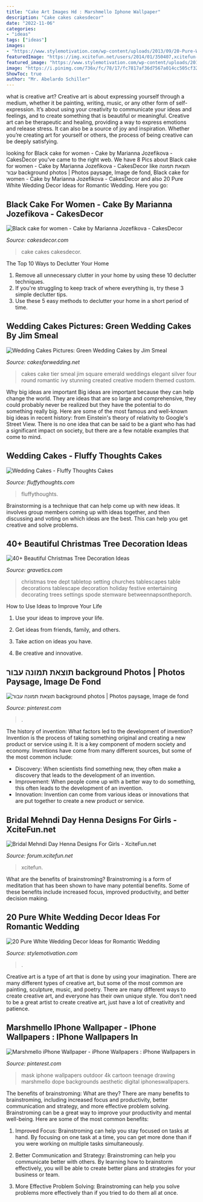 ```yaml
---
title: "Cake Art Images Hd : Marshmello Iphone Wallpaper"
description: "Cake cakes cakesdecor"
date: "2022-11-06"
categories:
- "ideas"
tags: ["ideas"]
images:
- "https://www.stylemotivation.com/wp-content/uploads/2013/09/20-Pure-White-Wedding-Décor-Ideas-for-Romantic-Wedding-12.jpg"
featuredImage: "https://img.xcitefun.net/users/2014/01/350407,xcitefun-bridal-mehndi-designs-for-wedding-day-6.jpg"
featured_image: "https://www.stylemotivation.com/wp-content/uploads/2013/09/20-Pure-White-Wedding-Décor-Ideas-for-Romantic-Wedding-12.jpg"
image: "https://i.pinimg.com/736x/fc/78/17/fc7817af36d7567a014cc505cf3293a8.jpg"
ShowToc: true
author: "Mr. Abelardo Schiller"
---
```



what is creative art?
Creative art is about expressing yourself through a medium, whether it be painting, writing, music, or any other form of self-expression. It’s about using your creativity to communicate your ideas and feelings, and to create something that is beautiful or meaningful.
Creative art can be therapeutic and healing, providing a way to express emotions and release stress. It can also be a source of joy and inspiration. Whether you’re creating art for yourself or others, the process of being creative can be deeply satisfying.

	

		
looking for Black cake for women - Cake by Marianna Jozefikova - CakesDecor you've came to the right web. We have 8 Pics about Black cake for women - Cake by Marianna Jozefikova - CakesDecor like תוצאת תמונה עבור ‪background photos‬‏ | Photos paysage, Image de fond, Black cake for women - Cake by Marianna Jozefikova - CakesDecor and also 20 Pure White Wedding Decor Ideas for Romantic Wedding. Here you go:
		
    
## Black Cake For Women - Cake By Marianna Jozefikova - CakesDecor

<img loading=lazy src="https://pic.cakesdecor.com/o/95f1497041994eb7ab3da0df34790e67.jpg" onerror="this.onerror=null;this.src='https://tse1.mm.bing.net/th?id=OIP.MDlicvST6qVpKTAA0RMwSgHaJ3&amp;pid=15.1';" alt="Black cake for women - Cake by Marianna Jozefikova - CakesDecor">

_Source: cakesdecor.com_

>cake cakes cakesdecor. 

	

The Top 10 Ways to Declutter Your Home
1. Remove all unnecessary clutter in your home by using these 10 declutter techniques.
2. If you're struggling to keep track of where everything is, try these 3 simple declutter tips.
3. Use these 5 easy methods to declutter your home in a short period of time.

    
## Wedding Cakes Pictures: Green Wedding Cakes By Jim Smeal

<img loading=lazy src="http://2.bp.blogspot.com/-IF7YaIBbHs4/T11VZQsiRWI/AAAAAAAAGCQ/7lWF2aTxNe8/w1200-h630-p-k-no-nu/green-wedding-cake.jpg" onerror="this.onerror=null;this.src='https://tse1.mm.bing.net/th?id=OIP.qrMsVFk2fnOK4rsW2syj5wHaLD&amp;pid=15.1';" alt="Wedding Cakes Pictures: Green Wedding Cakes by Jim Smeal">

_Source: cakesforwedding.net_

>cakes cake tier smeal jim square emerald weddings elegant silver four round romantic ivy stunning created creative modern themed custom. 

	

Why big ideas are important
Big ideas are important because they can help change the world. They are ideas that are so large and comprehensive, they could probably never be realized but they have the potential to do something really big. Here are some of the most famous and well-known big ideas in recent history: from Einstein's theory of relativity to Google's Street View. There is no one idea that can be said to be a giant who has had a significant impact on society, but there are a few notable examples that come to mind.

    
## Wedding Cakes - Fluffy Thoughts Cakes

<img loading=lazy src="https://fluffythoughts.com/wp-content/uploads/2020/10/Photo-Apr-27-2-15-26-PM-768x1024.jpg" onerror="this.onerror=null;this.src='https://tse2.mm.bing.net/th?id=OIP.zaNfVTVTbnGx5ctI1smhMAHaJ4&amp;pid=15.1';" alt="Wedding Cakes - Fluffy Thoughts Cakes">

_Source: fluffythoughts.com_

>fluffythoughts. 

	

Brainstorming is a technique that can help come up with new ideas. It involves group members coming up with ideas together, and then discussing and voting on which ideas are the best. This can help you get creative and solve problems.

    
## 40+ Beautiful Christmas Tree Decoration Ideas

<img loading=lazy src="https://www.gravetics.com/wp-content/uploads/2017/10/Beautiful-Christmas-Tree-Decorations-Ideas.jpg" onerror="this.onerror=null;this.src='https://tse4.mm.bing.net/th?id=OIP.TL9-8xj1smJlJUKvkgiakwHaLL&amp;pid=15.1';" alt="40+ Beautiful Christmas Tree Decoration Ideas">

_Source: gravetics.com_

>christmas tree dept tabletop setting churches tablescapes table decorations tablescape decoration holiday festive entertaining decorating trees settings spode stemware betweennapsontheporch. 

	

How to Use Ideas to Improve Your Life
1. Use your ideas to improve your life.
2. Get ideas from friends, family, and others.

3. Take action on ideas you have.

4. Be creative and innovative.

    
## תוצאת תמונה עבור ‪background Photos‬‏ | Photos Paysage, Image De Fond

<img loading=lazy src="https://i.pinimg.com/736x/25/70/25/257025f20b7168f3a3efde1b07c3fd89.jpg" onerror="this.onerror=null;this.src='https://tse2.mm.bing.net/th?id=OIP.VCTl_-dLkGZtJdbW2bBMuQAAAA&amp;pid=15.1';" alt="תוצאת תמונה עבור ‪background photos‬‏ | Photos paysage, Image de fond">

_Source: pinterest.com_

>. 

	

The history of invention: What factors led to the development of invention?
Invention is the process of taking something original and creating a new product or service using it. It is a key component of modern society and economy. Inventions have come from many different sources, but some of the most common include: 
- Discovery: When scientists find something new, they often make a discovery that leads to the development of an invention. 
- Improvement: When people come up with a better way to do something, this often leads to the development of an invention. 
- Innovation: Invention can come from various ideas or innovations that are put together to create a new product or service.

    
## Bridal Mehndi Day Henna Designs For Girls - XciteFun.net

<img loading=lazy src="https://img.xcitefun.net/users/2014/01/350407,xcitefun-bridal-mehndi-designs-for-wedding-day-6.jpg" onerror="this.onerror=null;this.src='https://tse1.mm.bing.net/th?id=OIP.ytecAz5qBx6fD711dxjKWQHaJ3&amp;pid=15.1';" alt="Bridal Mehndi Day Henna Designs For Girls - XciteFun.net">

_Source: forum.xcitefun.net_

>xcitefun. 

	

What are the benefits of brainstroming?
Brainstroming is a form of meditation that has been shown to have many potential benefits. Some of these benefits include increased focus, improved productivity, and better decision making.

    
## 20 Pure White Wedding Decor Ideas For Romantic Wedding

<img loading=lazy src="https://www.stylemotivation.com/wp-content/uploads/2013/09/20-Pure-White-Wedding-Décor-Ideas-for-Romantic-Wedding-12.jpg" onerror="this.onerror=null;this.src='https://tse2.mm.bing.net/th?id=OIP.tLOen660WfeQC2jzG15GngHaLH&amp;pid=15.1';" alt="20 Pure White Wedding Decor Ideas for Romantic Wedding">

_Source: stylemotivation.com_

>. 

	

Creative art is a type of art that is done by using your imagination. There are many different types of creative art, but some of the most common are painting, sculpture, music, and poetry. There are many different ways to create creative art, and everyone has their own unique style. You don’t need to be a great artist to create creative art, just have a lot of creativity and patience.

    
## Marshmello IPhone Wallpaper - IPhone Wallpapers : IPhone Wallpapers In

<img loading=lazy src="https://i.pinimg.com/736x/fc/78/17/fc7817af36d7567a014cc505cf3293a8.jpg" onerror="this.onerror=null;this.src='https://tse2.mm.bing.net/th?id=OIP.959_RX9SW0ONAR_Bt6o8yQHaNK&amp;pid=15.1';" alt="Marshmello iPhone Wallpaper - iPhone Wallpapers : iPhone Wallpapers in">

_Source: pinterest.com_

>mask iphone wallpapers outdoor 4k cartoon teenage drawing marshmello dope backgrounds aesthetic digital iphoneswallpapers. 

	

The benefits of brainstroming: What are they?
There are many benefits to brainstroming, including increased focus and productivity, better communication and strategy, and more effective problem solving. Brainstroming can be a great way to improve your productivity and mental well-being. Here are some of the most common benefits: 
1. Improved Focus: Brainstroming can help you stay focused on tasks at hand. By focusing on one task at a time, you can get more done than if you were working on multiple tasks simultaneously. 

2. Better Communication and Strategy: Brainstroming can help you communicate better with others. By learning how to brainstorm effectively, you will be able to create better plans and strategies for your business or team. 

3. More Effective Problem Solving: Brainstroming can help you solve problems more effectively than if you tried to do them all at once.

